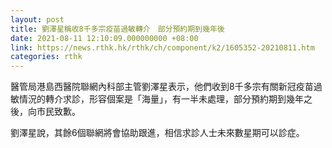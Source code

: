 ```yaml
---
layout: post
title: 劉澤星稱收8千多宗疫苗過敏轉介　部分預約期到幾年後
date: 2021-08-11 12:10:09.000000000 +08:00
link: https://news.rthk.hk/rthk/ch/component/k2/1605352-20210811.htm
categories: rthk
---
```


醫管局港島西醫院聯網內科部主管劉澤星表示，他們收到8千多宗有關新冠疫苗過敏情況的轉介求診，形容個案是「海量」，有一半未處理，部分預約期到幾年之後，向市民致歉。

劉澤星說，其餘6個聯網將會協助跟進，相信求診人士未來數星期可以診症。
